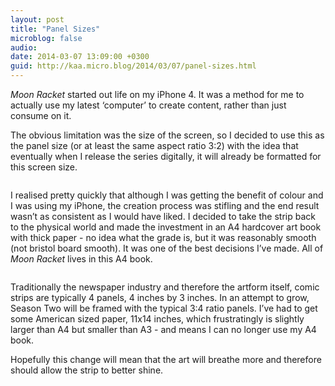 ```yaml
---
layout: post
title: "Panel Sizes"
microblog: false
audio: 
date: 2014-03-07 13:09:00 +0300
guid: http://kaa.micro.blog/2014/03/07/panel-sizes.html
---
```

<p><em>Moon Racket</em> started out life on my iPhone 4. It was a method for me to actually use my latest &lsquo;computer&rsquo; to create content, rather than just consume on it.</p>

<p>The obvious limitation was the size of the screen, so I decided to use this as the panel size (or at least the same aspect ratio 3:2) with the idea that eventually when I release the series digitally, it will already be formatted for this screen size.</p>

<p><img src="http://www.kaa.bz/uploads/2018/15527be017.jpg" alt="" /></p>

<p>I realised pretty quickly that although I was getting the benefit of colour and I was using my iPhone, the creation process was stifling and the end result wasn&rsquo;t as consistent as I would have liked. I decided to take the strip back to the physical world and made the investment in an A4 hardcover art book with thick paper - no idea what the grade is, but it was reasonably smooth (not bristol board smooth). It was one of the best decisions I&rsquo;ve made. All of <em>Moon Racket</em> lives in this A4 book.</p>

<p><img src="http://www.kaa.bz/uploads/2018/417fa9555f.jpg" alt="" /></p>

<p>Traditionally the newspaper industry and therefore the artform itself, comic strips are typically 4 panels, 4 inches by 3 inches. In an attempt to grow, Season Two will be framed with the typical 3:4 ratio panels. I&rsquo;ve had to get some American sized paper, 11x14 inches, which frustratingly is slightly larger than A4 but smaller than A3 - and means I can no longer use my A4 book.</p>

<p>Hopefully this change will mean that the art will breathe more and therefore should allow the strip to better shine.</p>

<p><img src="http://www.kaa.bz/uploads/2018/1eeee5b7cd.jpg" alt="" /></p>
